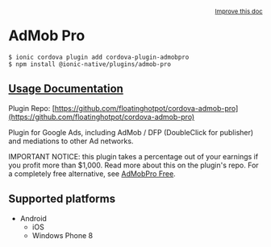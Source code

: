 <a style="float:right;font-size:12px;" href="http://github.com/danielsogl/awesome-cordova-plugins/edit/master/src/@awesome-cordova-plugins/plugins/admob-pro/index.ts#L97">
  Improve this doc
</a>

# AdMob Pro

```
$ ionic cordova plugin add cordova-plugin-admobpro
$ npm install @ionic-native/plugins/admob-pro
```

## [Usage Documentation](https://ionicframework.com/docs/native/admob-pro/)

Plugin Repo: [https://github.com/floatinghotpot/cordova-admob-pro](https://github.com/floatinghotpot/cordova-admob-pro)

Plugin for Google Ads, including AdMob / DFP (DoubleClick for publisher) and mediations to other Ad networks.

IMPORTANT NOTICE: this plugin takes a percentage out of your earnings if you profit more than $1,000. Read more about this on the plugin's repo. For a completely free alternative, see [AdMobPro Free](../admob-free).

## Supported platforms

- Android
  - iOS
  - Windows Phone 8
